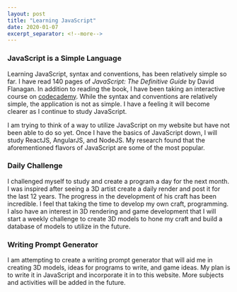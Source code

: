 ```yaml
---
layout: post
title: "Learning JavaScript"
date: 2020-01-07
excerpt_separator: <!--more-->
---
```


### JavaScript is a Simple Language
Learning JavaScript, syntax and conventions, has been relatively simple so far. I have read 140 pages of *JavaScript: The Definitive Guide* by David Flanagan. In addition to reading the book, I have been taking an interactive course on [codecademy](https://www.codecademy.com/learn/introduction-to-javascript). While the syntax and conventions are relatively simple, the application is not as simple. I have a feeling it will become clearer as I continue to study JavaScript.
<!--more-->
I am trying to think of a way to utilize JavaScript on my website but have not been able to do so yet. Once I have the basics of JavaScript down, I will study ReactJS, AngularJS, and NodeJS. My research found that the aforementioned flavors of JavaScript are some of the most popular.

### Daily Challenge
I challenged myself to study and create a program a day for the next month. I was inspired after seeing a 3D artist create a daily render and post it for the last 12 years. The progress in the development of his craft has been incredible. I feel that taking the time to develop my own craft, programming. I also have an interest in 3D rendering and game development that I will start a weekly challenge to create 3D models to hone my craft and build a database of models to utilize in the future.

### Writing Prompt Generator
I am attempting to create a writing prompt generator that will aid me in creating 3D models, ideas for programs to write, and game ideas. My plan is to write it in JavaScript and incorporate it in to this website. More subjects and activities will be added in the future.
